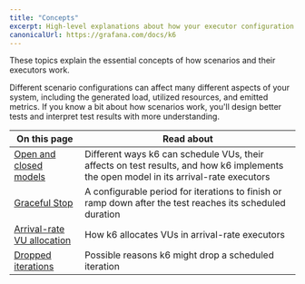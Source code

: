 ```yaml
---
title: "Concepts"
excerpt: High-level explanations about how your executor configuration can change the test execution and test results
canonicalUrl: https://grafana.com/docs/k6
---
```


These topics explain the essential concepts of how scenarios and their executors work.

Different scenario configurations can affect many different aspects of your system,
including the generated load, utilized resources, and emitted metrics.
If you know a bit about how scenarios work, you'll design better tests and interpret test results with more understanding.

| On this page                                                                           | Read about                                                                                                                            |
|----------------------------------------------------------------------------------------|---------------------------------------------------------------------------------------------------------------------------------------|
| [Open and closed models](/using-k6/scenarios/concepts/open-vs-closed/)                 | Different ways k6 can schedule VUs, their affects on test results, and how k6 implements the open model in its arrival-rate executors |
| [Graceful Stop](/using-k6/scenarios/concepts/graceful-stop)                            | A configurable period for iterations to finish or ramp down after the test reaches its scheduled duration                             |
| [Arrival-rate VU allocation](/using-k6/scenarios/concepts/arrival-rate-vu-allocation/) | How k6 allocates VUs in arrival-rate executors                                                                                        |
| [Dropped iterations](/using-k6/scenarios/concepts/dropped-iterations/)                 | Possible reasons k6 might drop a scheduled iteration                                                                                  |

